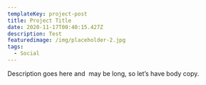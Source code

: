 ```yaml
---
templateKey: project-post
title: Project Title
date: 2020-11-17T00:40:15.427Z
description: Test
featuredimage: /img/placeholder-2.jpg
tags:
  - Social
---
```

Description goes here and  may be long, so let’s have body copy.
